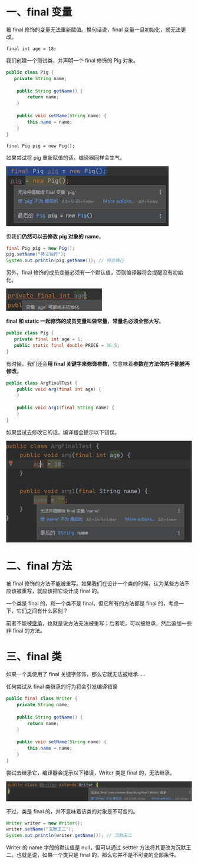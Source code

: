 # 一、final 变量

被 final 修饰的变量无法重新赋值。换句话说，final 变量一旦初始化，就无法更改。

```
final int age = 18;
```

我们创建一个测试类，并声明一个 final 修饰的 Pig 对象。

```java
public class Pig {
   private String name;

    public String getName() {
        return name;
    }

    public void setName(String name) {
        this.name = name;
    }
}
```

```
final Pig pig = new Pig();
```

如果尝试将 pig 重新赋值的话，编译器同样会生气。

![img](13.final关键字.assets/23-02.png)

但我们**仍然可以去修改 pig 对象的 name**。

```java
final Pig pig = new Pig();
pig.setName("特立独行");
System.out.println(pig.getName()); // 特立独行
```

另外，final 修饰的成员变量必须有一个默认值，否则编译器将会提醒没有初始化。

![img](13.final关键字.assets/23-03.png)

**final 和 static 一起修饰的成员变量叫做常量**，**常量名必须全部大写**。

```java
public class Pig {
   private final int age = 1;
   public static final double PRICE = 36.5;
}
```

有时候，我们还会**用 final 关键字来修饰参数**，它意味着**参数在方法体内不能被再修改**。

```java
public class ArgFinalTest {
    public void arg(final int age) {
    }

    public void arg1(final String name) {
    }
}
```

如果尝试去修改它的话，编译器会提示以下错误。

![img](13.final关键字.assets/23-04.png)

# 二、final 方法

被 final 修饰的方法不能被重写。如果我们在设计一个类的时候，认为某些方法不应该被重写，就应该把它设计成 final 的。



一个类是 final 的，和一个类不是 final，但它所有的方法都是 final 的，考虑一下，它们之间有什么区别？

前者不能被[继承](https://javabetter.cn/oo/extends-bigsai.html)，也就是说方法无法被重写；后者呢，可以被继承，然后追加一些非 final 的方法。

# 三、final 类

如果一个类使用了 final 关键字修饰，那么它就无法被继承.....

任何尝试从 final 类继承的行为将会引发编译错误

```java
public final class Writer {
    private String name;

    public String getName() {
        return name;
    }

    public void setName(String name) {
        this.name = name;
    }
}
```

尝试去继承它，编译器会提示以下错误，Writer 类是 final 的，无法继承。

![img](13.final关键字.assets/23-06.png)

不过，类是 final 的，并不意味着该类的对象是不可变的。

```java
Writer writer = new Writer();
writer.setName("沉默王二");
System.out.println(writer.getName()); // 沉默王二
```

Writer 的 name 字段的默认值是 null，但可以通过 settter 方法将其更改为沉默王二。也就是说，如果一个类只是 final 的，那么它并不是不可变的全部条件。